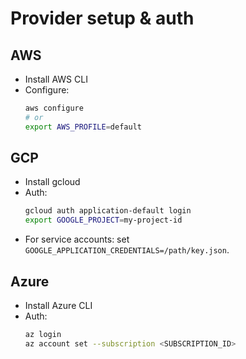 # Provider setup & auth

## AWS
- Install AWS CLI
- Configure:
  ```bash
  aws configure
  # or
  export AWS_PROFILE=default
  ```

## GCP
- Install gcloud
- Auth:
  ```bash
  gcloud auth application-default login
  export GOOGLE_PROJECT=my-project-id
  ```
- For service accounts: set `GOOGLE_APPLICATION_CREDENTIALS=/path/key.json`.

## Azure
- Install Azure CLI
- Auth:
  ```bash
  az login
  az account set --subscription <SUBSCRIPTION_ID>
  ```
